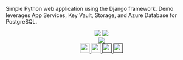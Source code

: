 Simple Python web application using the Django framework. Demo leverages App Services, Key Vault, Storage, and Azure Database for PostgreSQL. 
<div style="text-align: center">
<a href="https://azure.com/e/adda9f225d3743dead44e17e7908d1e5"><img src="https://img.shields.io/badge/Cost-$302/month-success" /></a>
<img src="https://img.shields.io/badge/Time-10 minutes-orange" />
</br>
<a href="https://portal.azure.com/#create/Microsoft.Template/uri/https%3A%2F%2Fraw.githubusercontent.com%2Fralacher%2Fdjangoapp%2Fmaster%2Farm-templates%2Fazuredeploy.json" target="_blank">
  <img src="https://aka.ms/deploytoazurebutton"/>
</a>
</br>
<a href="https://docs.microsoft.com/en-us/azure/app-service/tutorial-python-postgresql-app">
  <img width="25px" src="http://www.pngpix.com/wp-content/uploads/2016/07/PNGPIX-COM-Microsoft-Logo-Icon-PNG-Transparent.png">
</a>
<a href="https://github.com/ralacher/djangoapp/">
  <img width="25px" src="https://github.githubassets.com/images/modules/logos_page/GitHub-Mark.png">
</a>
<a target="_self" href="">
  <img height="25px" src="https://opsgility.com/Images/azure-icons/azure-logo.png">
</a>
<a target="_self" href="">
  <img height="25px" src="https://static.djangoproject.com/img/logos/django-logo-negative.png">
</a>
</div>
